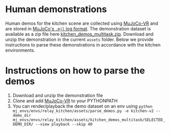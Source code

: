 # Human demonstrations
Human demos for the kitchen scene are collected using [MuJoCo-VR](https://github.com/vikashplus/puppet) and are stored in [MuJoCo's `.mjl` log format](http://www.mujoco.org/book/haptix.html#uiRecord). The demonstration dataset is available as a zip file here [kitchen_demos_multitask.zip](https://github.com/google-research/relay-policy-learning/blob/master/kitchen_demos_multitask.zip). Download and unzip the demonstration in the current `assets` folder. Below we provide instructions to parse these demonstrations in accordance with the kitchen environments.

# Instructions on how to parse the demos
1. Download and unzip the demonstration file
2. Clone and add [MuJoCo-VR](https://github.com/vikashplus/puppet) to your PYTHONPATH
3. You can render/playback the demo dataset on an env using
```python mj_envs/envs/relay_kitchen/assets/parse_demos.py -e kitchen-v2 --demo_dir mj_envs/envs/relay_kitchen/assets/kitchen_demos_multitask/SELECTED_DEMO_DIR/ --view playback --skip 40```